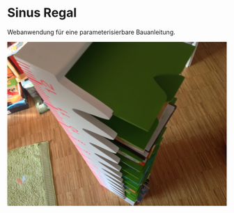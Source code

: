 # Sinus Regal
Webanwendung für eine parameterisierbare Bauanleitung.

![Beispielbild](/img/IMG_1180.jpeg)
